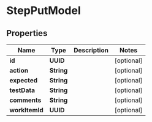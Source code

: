 

# StepPutModel


## Properties

| Name | Type | Description | Notes |
|------------ | ------------- | ------------- | -------------|
|**id** | **UUID** |  |  [optional] |
|**action** | **String** |  |  [optional] |
|**expected** | **String** |  |  [optional] |
|**testData** | **String** |  |  [optional] |
|**comments** | **String** |  |  [optional] |
|**workItemId** | **UUID** |  |  [optional] |



